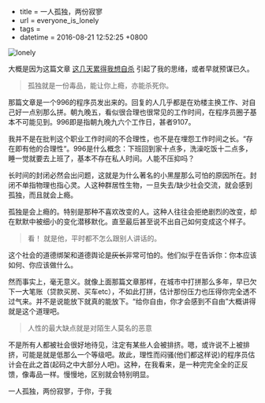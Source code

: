 - title = 一人孤独，两份寂寥
 - url = everyone_is_lonely
 - tags = 
 - datetime = 2016-08-21 12:52:25 +0800

![lonely][1]

大概是因为这篇文章 [这几天累得我想自杀](https://www.v2ex.com/t/300576) 引起了我的思绪，或者早就预谋已久。 


> 孤独就是一份毒品，能让你上瘾，亦能杀死你。

那篇文章是一个996的程序员发出来的。回复的人几乎都是在劝楼主换工作、对自己好一点别那么拼。朝九晚五，看似很合理也很常见的工作时间，在程序员圈子基本不可能见到。996即是指朝九晚九六个工作日，甚者9107。


<!--more-->


我并不是在批判这个职业工作时间的不合理性，也不是在埋怨工作时间之长。“存在即有他的合理性“。996是什么概念：下班回到家十点多，洗澡吃饭十二点多，睡一觉就要去上班了，基本不存在私人时间。人能不压抑吗？

长时间的封闭必然会出问题，这就是为什么著名的小黑屋那么可怕的原因所在。封闭不单指物理也指心灵。人这种群居性生物，一旦失去/缺少社会交流，就会感到孤独，而且就会上瘾。

孤独是会上瘾的。特别是那种不喜欢改变的人。这种人往往会拒绝剧烈的改变，却在默默中被细小的变化潜移默化。直至最后甚至说不出自己如何变成这个样子。



> 看！ 就是他，平时都不怎么跟别人讲话的。

这个社会的道德绑架和道德舆论是~~灰长~~非常可怕的。他们似乎在告诉你：你本应该如何、你应该做什么。

然而事实上，毫无意义。就像上面那篇文章那样，在城市中打拼那么多年，早已欠下一大笔账（贷款买房、买车etc），不如此打拼，估计那份压力也压得你完全透不过气来。并不是说能放下就真的能放下。“给你自由，你才会感到不自由”大概讲得就是这个道理吧。



> 人性的最大缺点就是对陌生人莫名的恶意

不是所有人都被社会很好地待见，注定有某些人会被排挤。嗯，或许说不上被排挤，可能是就是低那么一个等级吧。故此，理性而闷骚(他们都这样说)的程序员估计会在此之首(起码之中大部分人吧)。这种，在我看来，是一种完完全全的正反馈，像毒品一样。慢慢地，区别就会特别明显。



一人孤独，两份寂寥，于你，于我


  [1]: https://ooo.0o0.ooo/2017/06/10/593b528c74fe5.jpg